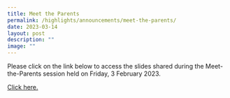 ```yaml
---
title: Meet the Parents
permalink: /highlights/announcements/meet-the-parents/
date: 2023-03-14
layout: post
description: ""
image: ""
---
```


Please click on the link below to access the slides shared during the Meet-the-Parents session held on Friday, 3 February 2023.

[Click here. ](https://drive.google.com/drive/folders/1bmO4JGbmZXsHn7BNWF1usOccAVq4kNWK?usp=sharing)